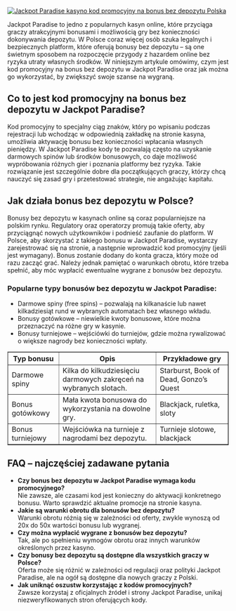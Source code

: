 [![Jackpot Paradise kasyno kod promocyjny na bonus bez depozytu Polska](https://123-caf.pages.dev/gitsignup.png)](https://vrmoo.ru/Bt82HjjY)

<p>Jackpot Paradise to jedno z popularnych kasyn online, które przyciąga graczy atrakcyjnymi bonusami i możliwością gry bez konieczności dokonywania depozytu. W Polsce coraz więcej osób szuka legalnych i bezpiecznych platform, które oferują bonusy bez depozytu – są one świetnym sposobem na rozpoczęcie przygody z hazardem online bez ryzyka utraty własnych środków. W niniejszym artykule omówimy, czym jest kod promocyjny na bonus bez depozytu w Jackpot Paradise oraz jak można go wykorzystać, by zwiększyć swoje szanse na wygraną.</p>  <h2>Co to jest kod promocyjny na bonus bez depozytu w Jackpot Paradise?</h2> <p>Kod promocyjny to specjalny ciąg znaków, który po wpisaniu podczas rejestracji lub wchodząc w odpowiednią zakładkę na stronie kasyna, umożliwia aktywację bonusu bez konieczności wpłacania własnych pieniędzy. W Jackpot Paradise kody te pozwalają często na uzyskanie darmowych spinów lub środków bonusowych, co daje możliwość wypróbowania różnych gier i poznania platformy bez ryzyka. Takie rozwiązanie jest szczególnie dobre dla początkujących graczy, którzy chcą nauczyć się zasad gry i przetestować strategie, nie angażując kapitału.</p>  <h2>Jak działa bonus bez depozytu w Polsce?</h2> <p>Bonusy bez depozytu w kasynach online są coraz popularniejsze na polskim rynku. Regulatory oraz operatorzy promują takie oferty, aby przyciągnąć nowych użytkowników i podnieść zaufanie do platform. W Polsce, aby skorzystać z takiego bonusu w Jackpot Paradise, wystarczy zarejestrować się na stronie, a następnie wprowadzić kod promocyjny (jeśli jest wymagany). Bonus zostanie dodany do konta gracza, który może od razu zacząć grać. Należy jednak pamiętać o warunkach obrotu, które trzeba spełnić, aby móc wypłacić ewentualne wygrane z bonusów bez depozytu.</p>  <h3>Popularne typy bonusów bez depozytu w Jackpot Paradise:</h3> <ul>   <li>Darmowe spiny (free spins) – pozwalają na kilkanaście lub nawet kilkadziesiąt rund w wybranych automatach bez własnego wkładu.</li>   <li>Bonusy gotówkowe – niewielkie kwoty bonusowe, które można przeznaczyć na różne gry w kasynie.</li>   <li>Bonusy turniejowe – wejściówki do turniejów, gdzie można rywalizować o większe nagrody bez konieczności wpłaty.</li> </ul>  <table border="1" cellpadding="5" cellspacing="0" style="border-collapse: collapse; width: 100%; max-width: 600px;">   <thead>     <tr>       <th>Typ bonusu</th>       <th>Opis</th>       <th>Przykładowe gry</th>     </tr>   </thead>   <tbody>     <tr>       <td>Darmowe spiny</td>       <td>Kilka do kilkudziesięciu darmowych zakręceń na wybranych slotach.</td>       <td>Starburst, Book of Dead, Gonzo’s Quest</td>     </tr>     <tr>       <td>Bonus gotówkowy</td>       <td>Mała kwota bonusowa do wykorzystania na dowolne gry.</td>       <td>Blackjack, ruletka, sloty</td>     </tr>     <tr>       <td>Bonus turniejowy</td>       <td>Wejściówka na turnieje z nagrodami bez depozytu.</td>       <td>Turnieje slotowe, blackjack</td>     </tr>   </tbody> </table>  <h2>FAQ – najczęściej zadawane pytania</h2> <ul>   <li><strong>Czy bonus bez depozytu w Jackpot Paradise wymaga kodu promocyjnego?</strong><br>Nie zawsze, ale czasami kod jest konieczny do aktywacji konkretnego bonusu. Warto sprawdzić aktualne promocje na stronie kasyna.</li>   <li><strong>Jakie są warunki obrotu dla bonusów bez depozytu?</strong><br>Warunki obrotu różnią się w zależności od oferty, zwykle wynoszą od 20x do 50x wartości bonusu lub wygranej.</li>   <li><strong>Czy można wypłacić wygrane z bonusów bez depozytu?</strong><br>Tak, ale po spełnieniu wymogów obrotu oraz innych warunków określonych przez kasyno.</li>   <li><strong>Czy bonusy bez depozytu są dostępne dla wszystkich graczy w Polsce?</strong><br>Oferta może się różnić w zależności od regulacji oraz polityki Jackpot Paradise, ale na ogół są dostępne dla nowych graczy z Polski.</li>   <li><strong>Jak uniknąć oszustw korzystając z kodów promocyjnych?</strong><br>Zawsze korzystaj z oficjalnych źródeł i strony Jackpot Paradise, unikaj niezweryfikowanych stron oferujących kody.</li> </ul>